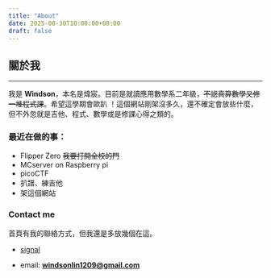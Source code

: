 ```yaml
---
title: "About"
date: 2025-08-30T10:00:00+08:00
draft: false
---
```


## 關於我
***

我是 **Windson**，本名是煒宸。目前是就讀應用數學系二年級，~~不認真算數學又修一堆程式課~~。希望這學期會歐趴 ！這個網站剛架沒多久，還不確定會放些什麼，但不外忽就是吉他、程式、數學或是修課心得之類的。</br>


### 最近在做的事：  
- Flipper Zero  ~~我要打開全校的門~~
- MCserver on Raspberry pi
- picoCTF
- 扒譜、練吉他
- 架這個網站
 
### Contact me
首頁有我的聯絡方式，但我還是多放幾個在這。
- [signal](https://signalme#euD5RNM8hXXllyXDyjR5QZuFFLc3mTv1cvwVKjpfFnwFVMvHI-XXpGAp0JuUO-zsrf)


- email: **windsonlin1209@gmail.com**


